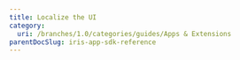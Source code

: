 ```yaml
---
title: Localize the UI
category:
  uri: /branches/1.0/categories/guides/Apps & Extensions
parentDocSlug: iris-app-sdk-reference
---
```


